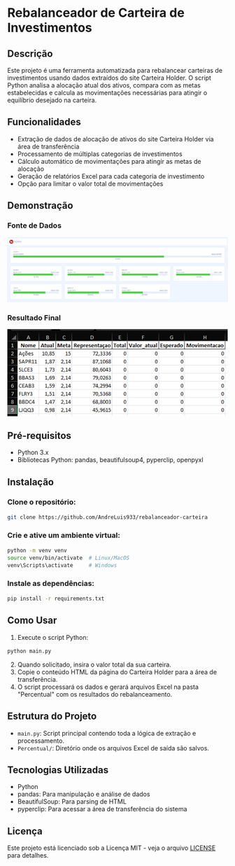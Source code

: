 # Rebalanceador de Carteira de Investimentos

## Descrição

Este projeto é uma ferramenta automatizada para rebalancear carteiras de investimentos usando dados extraídos do site Carteira Holder. O script Python analisa a alocação atual dos ativos, compara com as metas estabelecidas e calcula as movimentações necessárias para atingir o equilíbrio desejado na carteira.

## Funcionalidades

- Extração de dados de alocação de ativos do site Carteira Holder via área de transferência
- Processamento de múltiplas categorias de investimentos
- Cálculo automático de movimentações para atingir as metas de alocação
- Geração de relatórios Excel para cada categoria de investimento
- Opção para limitar o valor total de movimentações

## Demonstração

### Fonte de Dados
![Site onde vai ser extraido os dados](screenshots/site_holder.png)

### Resultado Final
![Resultado Final](screenshots/Resultado.png)

## Pré-requisitos

- Python 3.x
- Bibliotecas Python: pandas, beautifulsoup4, pyperclip, openpyxl

## Instalação

### Clone o repositório:
```bash
git clone https://github.com/AndreLuis933/rebalanceador-carteira
```
### Crie e ative um ambiente virtual:
```bash
python -m venv venv
source venv/bin/activate  # Linux/MacOS
venv\Scripts\activate     # Windows
```
### Instale as dependências:
```bash
pip install -r requirements.txt
```

## Como Usar

1. Execute o script Python:
```bash
python main.py
```
2. Quando solicitado, insira o valor total da sua carteira.
3. Copie o conteúdo HTML da página do Carteira Holder para a área de transferência.
4. O script processará os dados e gerará arquivos Excel na pasta "Percentual" com os resultados do rebalanceamento.

## Estrutura do Projeto

- `main.py`: Script principal contendo toda a lógica de extração e processamento.
- `Percentual/`: Diretório onde os arquivos Excel de saída são salvos.

## Tecnologias Utilizadas

- Python
- pandas: Para manipulação e análise de dados
- BeautifulSoup: Para parsing de HTML
- pyperclip: Para acessar a área de transferência do sistema

## Licença

Este projeto está licenciado sob a Licença MIT - veja o arquivo [LICENSE](./LICENSE) para detalhes.
